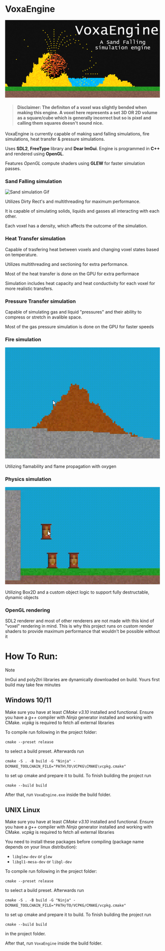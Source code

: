 # **VoxaEngine**

![Game Image](/Promotional-stuff/banner.png)

> #### **Disclaimer**: The definiton of a voxel was slightly bended when making this engine. A voxel here represents a set 3D **OR 2D** volume as a square/cube which is generally incorrect but so is pixel and calling them squares doesn't sound nice. 

VoxaEngine is currently capable of making sand falling simulations, fire simulations, heat transfer & pressure simulations.

Uses **SDL2**, **FreeType** library and **Dear ImGui**. Engine is programmed in **C++** and rendered using **OpenGL**.

Features *OpenGL* compute shaders using **GLEW** for faster simulation passes.

### Sand Falling simulation

![Sand simulation Gif](/Promotional-stuff/sand-simulation.gif)

Utilizes Dirty Rect's and multithreading for maximum performance.

It is capable of simulating solids, liquids and gasses all interacting with each other.

Each voxel has a density, which affects the outcome of the simulation.

### Heat Transfer simulation

Capable of trasfering heat between voxels and changing voxel states based on temperature.

Utilizes multithreading and sectioning for extra performance.

Most of the heat transfer is done on the GPU for extra performace

Simulation includes heat capacity and heat conductivity for each voxel for more realistic transfers.

### Pressure Transfer simulation

Capable of simulating gas and liquid "pressures" and their ability to compress or stretch in avalible space.

Most of the gas pressure simulation is done on the GPU for faster speeds

### Fire simulation

![Fire GIF](/Promotional-stuff/fire.gif)

Utilizing flamability and flame propagation with oxygen

### Physics simulation

![Simulation GIF](/Promotional-stuff/physics-simulation.gif)

Utilizing Box2D and a custom object logic to support fully destructable, dynamic objects

### OpenGL rendering

SDL2 renderer and most of other renderers are not made with this kind of "voxel" rendering in mind. This is why this project runs on custom render shaders to provide maximum performance that wouldn't be possible without it

# How To Run:

> [!NOTE]  
> ImGui and poly2tri libraries are dynamically downloaded on build. Yours first build may take few minutes

## Windows 10/11

Make sure you have at least *CMake v3.10* installed and functional. Ensure you have a *g++* compiler with *Ninja* generator installed and working with CMake. *vcpkg* is required to fetch all external libraries

To compile run following in the project folder:

`cmake --preset release` 

to select a build preset. Afterwards run

`cmake -S . -B build -G "Ninja" -DCMAKE_TOOLCHAIN_FILE="PATH\TO\VCPKG\CMAKE\vcpkg.cmake"`

to set up cmake and prepare it to build. To finish building the project run

`cmake --build build` 

After that, run `VoxaEngine.exe` inside the build folder.

## UNIX Linux

Make sure you have at least *CMake v3.10* installed and functional. Ensure you have a *g++* compiler with *Ninja* generator installed and working with CMake. *vcpkg* is required to fetch all external libraries

You need to install these packages before compiling (package name depends on your linux distribution):
- `libglew-dev` or `glew`
- `libgl1-mesa-dev` or `libgl-dev`

To compile run following in the project folder:

`cmake --preset release` 

to select a build preset. Afterwards run

`cmake -S . -B build -G "Ninja" -DCMAKE_TOOLCHAIN_FILE="PATH/TO/VCPKG/CMAKE/vcpkg.cmake"`

to set up cmake and prepare it to build. To finish building the project run

`cmake --build build` 

in the project folder.

After that, run `VoxaEngine` inside the build folder.